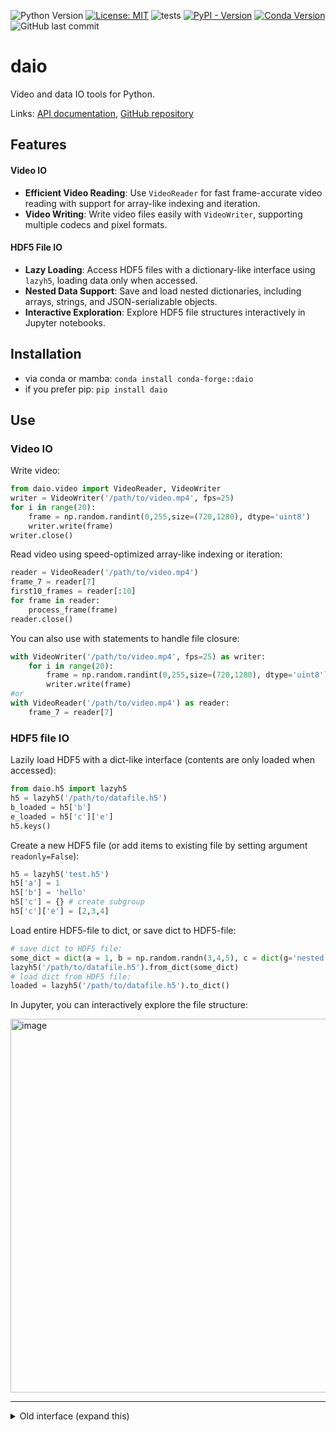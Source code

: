 ![Python Version](https://img.shields.io/badge/python-3.8+-blue)
[![License: MIT](https://img.shields.io/badge/License-MIT-yellow.svg)](https://opensource.org/licenses/MIT)
![tests](https://github.com/danionella/daio/actions/workflows/test.yml/badge.svg)
[![PyPI - Version](https://img.shields.io/pypi/v/daio)](https://pypi.org/project/daio/)
[![Conda Version](https://img.shields.io/conda/vn/conda-forge/daio.svg)](https://anaconda.org/conda-forge/daio)
![GitHub last commit](https://img.shields.io/github/last-commit/danionella/daio)

# daio
Video and data IO tools for Python.

Links: [API documentation](http://danionella.github.io/daio), [GitHub repository](https://github.com/danionella/daio)

## Features

#### Video IO
- **Efficient Video Reading**: Use `VideoReader` for fast frame-accurate video reading with support for array-like indexing and iteration.
- **Video Writing**: Write video files easily with `VideoWriter`, supporting multiple codecs and pixel formats.

#### HDF5 File IO
- **Lazy Loading**: Access HDF5 files with a dictionary-like interface using `lazyh5`, loading data only when accessed.
- **Nested Data Support**: Save and load nested dictionaries, including arrays, strings, and JSON-serializable objects.
- **Interactive Exploration**: Explore HDF5 file structures interactively in Jupyter notebooks.

## Installation
- via conda or mamba: `conda install conda-forge::daio`
- if you prefer pip: `pip install daio`

## Use 

### Video IO

Write video:
```python
from daio.video import VideoReader, VideoWriter
writer = VideoWriter('/path/to/video.mp4', fps=25)
for i in range(20):
    frame = np.random.randint(0,255,size=(720,1280), dtype='uint8')
    writer.write(frame)
writer.close()
```

Read video using speed-optimized array-like indexing or iteration:
```python
reader = VideoReader('/path/to/video.mp4')
frame_7 = reader[7]
first10_frames = reader[:10]
for frame in reader:
    process_frame(frame)
reader.close()
```

You can also use with statements to handle file closure:
```python
with VideoWriter('/path/to/video.mp4', fps=25) as writer:
    for i in range(20):
        frame = np.random.randint(0,255,size=(720,1280), dtype='uint8')
        writer.write(frame)
#or
with VideoReader('/path/to/video.mp4') as reader:
    frame_7 = reader[7]
```

### HDF5 file IO

Lazily load HDF5 with a dict-like interface (contents are only loaded when accessed):
```python
from daio.h5 import lazyh5
h5 = lazyh5('/path/to/datafile.h5')
b_loaded = h5['b']
e_loaded = h5['c']['e']
h5.keys()
```

Create a new HDF5 file (or add items to existing file by setting argument `readonly=False`):
```python
h5 = lazyh5('test.h5')
h5['a'] = 1
h5['b'] = 'hello'
h5['c'] = {} # create subgroup
h5['c']['e'] = [2,3,4]
```

Load entire HDF5-file to dict, or save dict to HDF5-file:
```python
# save dict to HDF5 file:
some_dict = dict(a = 1, b = np.random.randn(3,4,5), c = dict(g='nested'), d = 'some_string')
lazyh5('/path/to/datafile.h5').from_dict(some_dict)
# load dict from HDF5 file:
loaded = lazyh5('/path/to/datafile.h5').to_dict()
```

In Jupyter, you can interactively explore the file structure:

<img width="598" alt="image" src="https://github.com/user-attachments/assets/878d4af6-ce26-4ec3-9ba5-2701fba1c07e">


-----
<details><summary>Old interface (expand this)</summary>
    
```python
from daio.h5 import save_to_h5, load_from_h5
# save dict to HDF5 file:
some_dict = dict(a = 1, b = np.random.randn(3,4,5), c = dict(g='nested'), d = 'some_string')
save_to_h5('/path/to/datafile.h5', some_dict)
# load dict from HDF5 file:
dict_loaded = load_from_h5('/path/to/datafile.h5')
```

</details>
